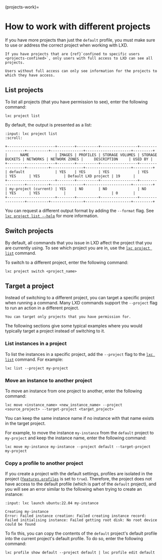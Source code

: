 (projects-work)=
# How to work with different projects

If you have more projects than just the `default` profile, you must make sure to use or address the correct project when working with LXD.

```{note}
If you have projects that are {ref}`confined to specific users <projects-confined>`, only users with full access to LXD can see all projects.

Users without full access can only see information for the projects to which they have access.
```

## List projects

To list all projects (that you have permission to see), enter the following command:

    lxc project list

By default, the output is presented as a list:

```{terminal}
:input: lxc project list
:scroll:

+----------------------+--------+----------+-----------------+-----------------+----------+---------------+---------------------+---------+
|      NAME            | IMAGES | PROFILES | STORAGE VOLUMES | STORAGE BUCKETS | NETWORKS | NETWORK ZONES |     DESCRIPTION     | USED BY |
+----------------------+--------+----------+-----------------+-----------------+----------+---------------+---------------------+---------+
| default              | YES    | YES      | YES             | YES             | YES      | YES           | Default LXD project | 19      |
+----------------------+--------+----------+-----------------+-----------------+----------+---------------+---------------------+---------+
| my-project (current) | YES    | NO       | NO              | NO              | YES      | YES           |                     | 0       |
+----------------------+--------+----------+-----------------+-----------------+----------+---------------+---------------------+---------+
```

You can request a different output format by adding the `--format` flag.
See [`lxc project list --help`](lxc_project_list.md) for more information.

## Switch projects

By default, all commands that you issue in LXD affect the project that you are currently using.
To see which project you are in, use the [`lxc project list`](lxc_project_list.md) command.

To switch to a different project, enter the following command:

    lxc project switch <project_name>

## Target a project

Instead of switching to a different project, you can target a specific project when running a command.
Many LXD commands support the `--project` flag to run an action in a different project.

```{note}
You can target only projects that you have permission for.
```

The following sections give some typical examples where you would typically target a project instead of switching to it.

### List instances in a project

To list the instances in a specific project, add the `--project` flag to the [`lxc list`](lxc_list.md) command.
For example:

    lxc list --project my-project

### Move an instance to another project

To move an instance from one project to another, enter the following command:

    lxc move <instance_name> <new_instance_name> --project <source_project> --target-project <target_project>

You can keep the same instance name if no instance with that name exists in the target project.

For example, to move the instance `my-instance` from the `default` project to `my-project` and keep the instance name, enter the following command:

    lxc move my-instance my-instance --project default --target-project my-project

### Copy a profile to another project

If you create a project with the default settings, profiles are isolated in the project ([`features.profiles`](project-features) is set to `true`).
Therefore, the project does not have access to the default profile (which is part of the `default` project), and you will see an error similar to the following when trying to create an instance:

```{terminal}
:input: lxc launch ubuntu:22.04 my-instance

Creating my-instance
Error: Failed instance creation: Failed creating instance record: Failed initialising instance: Failed getting root disk: No root device could be found
```

To fix this, you can copy the contents of the `default` project's default profile into the current project's default profile.
To do so, enter the following command:

    lxc profile show default --project default | lxc profile edit default
